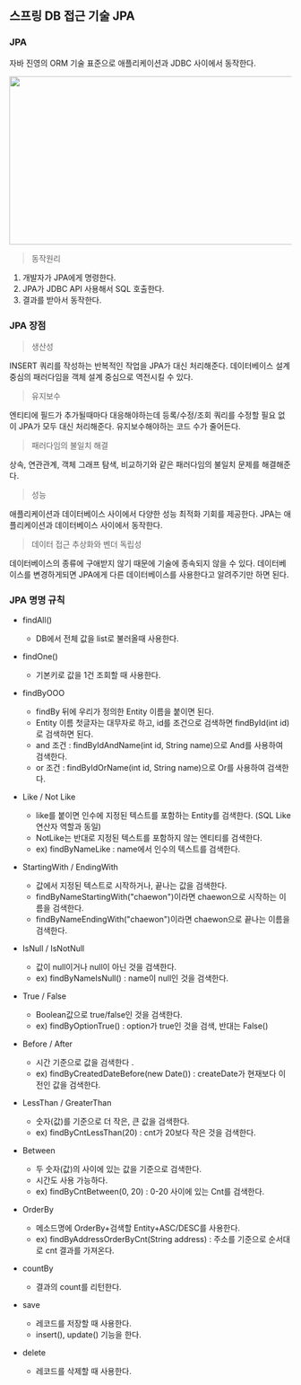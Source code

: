 ## 스프링 DB 접근 기술 JPA

### JPA

자바 진영의 ORM 기술 표준으로 애플리케이션과 JDBC 사이에서 동작한다. 

<img src="https://user-images.githubusercontent.com/97737822/218313587-eb806f99-1d5d-41b5-8217-2a83760ee078.png" width="700" height="300" />

> 동작원리
1. 개발자가 JPA에게 명령한다.
2. JPA가 JDBC API 사용해서 SQL 호출한다.
3. 결과를 받아서 동작한다. 




### JPA 장점

> 생산성

INSERT 쿼리를 작성하는 반복적인 작업을 JPA가 대신 처리해준다. 
데이터베이스 설계 중심의 패러다임을 객체 설계 중심으로 역전시킬 수 있다.


> 유지보수

엔티티에 필드가 추가될때마다 대응해야하는데 등록/수정/조회 쿼리를 수정할 필요 없이 JPA가 모두 대신 처리해준다.
유지보수해야하는 코드 수가 줄어든다.


>패러다임의 불일치 해결

상속, 연관관계, 객체 그래프 탐색, 비교하기와 같은 패러다임의 불일치 문제를 해결해준다.


> 성능

애플리케이션과 데이터베이스 사이에서 다양한 성능 최적화 기회를 제공한다. 
JPA는 애플리케이션과 데이터베이스 사이에서 동작한다.


> 데이터 접근 추상화와 벤더 독립성

데이터베이스의 종류에 구애받지 않기 때문에 기술에 종속되지 않을 수 있다. 
데이터베이스를 변경하게되면 JPA에게 다른 데이터베이스를 사용한다고 알려주기만 하면 된다.




### JPA 명명 규칙

- findAll()
	- DB에서 전체 값을 list로 불러올때 사용한다. 

- findOne()
	- 기본키로 값을 1건 조회할 때 사용한다. 

- findByOOO
	- findBy 뒤에 우리가 정의한 Entity 이름을 붙이면 된다.
	- Entity 이름 첫글자는 대무자로 하고, id를 조건으로 검색하면 findById(int id)로 검색하면 된다.
	- and 조건 : findByIdAndName(int id, String name)으로 And를 사용하여 검색한다. 
	- or 조건 : findByIdOrName(int id, String name)으로 Or를 사용하여 검색한다.

- Like / Not Like
	- like를 붙이면 인수에 지정된 텍스트를 포함하는 Entity를 검색한다. (SQL Like 연산자 역할과 동일)
	- NotLike는 반대로 지정된 텍스트를 포함하지 않는 엔티티를 검색한다.
	- ex) findByNameLike : name에서 인수의 텍스트를 검색한다. 

- StartingWith / EndingWith
	- 값에서 지정된 텍스트로 시작하거나, 끝나는 값을 검색한다. 
	- findByNameStartingWith("chaewon")이라면 chaewon으로 시작하는 이름을 검색한다. 
	- findByNameEndingWith("chaewon")이라면 chaewon으로 끝나는 이름을 검색한다. 

- IsNull / IsNotNull
	- 값이 null이거나 null이 아닌 것을 검색한다. 
	- ex) findByNameIsNull() : name이 null인 것을 검색한다. 

- True / False
	- Boolean값으로 true/false인 것을 검색한다. 
	- ex) findByOptionTrue() : option가 true인 것을 검색, 반대는 False()

- Before / After
	- 시간 기준으로 값을 검색한다 .
	- ex) findByCreatedDateBefore(new Date()) : createDate가 현재보다 이전인 값을 검색한다.

- LessThan / GreaterThan
	- 숫자(값)를 기준으로 더 작은, 큰 값을 검색한다. 
	- ex) findByCntLessThan(20) : cnt가 20보다 작은 것을 검색한다.

- Between 
	- 두 숫자(값)의 사이에 있는 값을 기준으로 검색한다. 
	- 시간도 사용 가능하다. 
	- ex) findByCntBetween(0, 20) : 0-20 사이에 있는 Cnt를 검색한다. 

- OrderBy
	- 메소드명에 OrderBy+검색할 Entity+ASC/DESC를 사용한다.
	- ex) findByAddressOrderByCnt(String address) : 주소를 기준으로 순서대로 cnt 결과를 가져온다. 

- countBy
	- 결과의 count를 리턴한다. 

- save
	- 레코드를 저장할 때 사용한다. 
	- insert(), update() 기능을 한다. 

- delete
	- 레코드를 삭제할 때 사용한다. 
